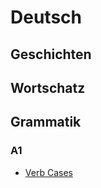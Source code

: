# Deutsch

## Geschichten

## Wortschatz

## Grammatik

### A1

- [Verb Cases](./Grammatik/Cases.md)

